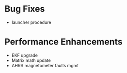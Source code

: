# Bug Fixes
* launcher procedure

# Performance Enhancements
* EKF upgrade
* Matrix math update
* AHRS magnetometer faults mgmt
